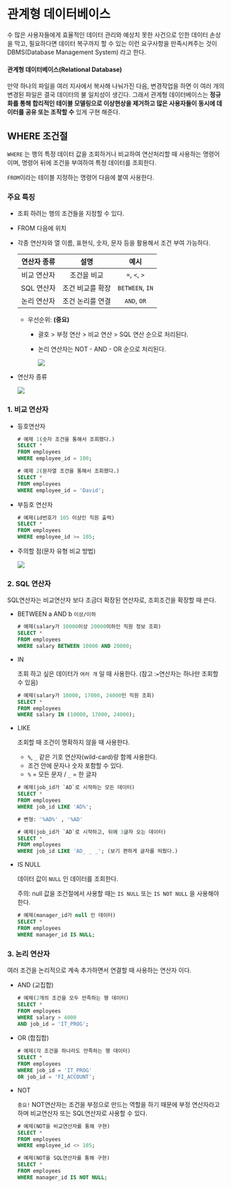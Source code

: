 # 관계형 데이터베이스

수 많은 사용자들에게 효율적인 데이터 관리와 예상치 못한 사건으로 인한 데이터 손상을 막고, 필요하다면 데이터 복구까지 할 수 있는 이런 요구사항을 만족시켜주는 것이 DBMS(Database Management System) 라고 한다.



#### 관계형 데이터베이스(Relational Database)

만약 하나의 파일을 여러 지사에서 복사해 나눠가진 다음, 변경작업을 하면 이 여러 개의 변경된 파일은 결국 데이터의 불 일치성이 생긴다. 그래서 관계형 데이터베이스는 **정규화를 통해 합리적인 테이블 모델링으로 이상현상을 제거하고 많은 사용자들이 동시에 데이터를 공유 또는 조작할 수** 있게 구현 해준다.



## WHERE 조건절

`WHERE` 는 행의 특정 데이터 값을 조회하거나 비교하여 연산처리할 때 사용하는 명령어 이며,  명령어 뒤에 조건을 부여하여 특정 데이터를 조회한다.

`FROM`이라는 테이블 지정하는 명령어 다음에 붙여 사용한다.



### 주요 특징

- 조회 하려는 행의 조건들을 지정할 수 있다.

- FROM 다음에 위치

- 각종 연산자와 열 이름, 표현식, 숫자, 문자 등을 활용해서 조건 부여 가능하다.

  | 연산자 종류 |       설명       |      예시       |
  | :---------: | :--------------: | :-------------: |
  | 비교 연산자 |   조건을 비교    |  `=`, `<`, `>`  |
  | SQL 연산자  | 조건 비교를 확장 | `BETWEEN`, `IN` |
  | 논리 연산자 | 조건 논리를 연결 |   `AND`, `OR`   |

  - 우선순위: **(중요)**

    - 괄호 > 부정 연산 > 비교 연산 > SQL 연산 순으로 처리된다.

    - 논리 연산자는 NOT - AND - OR 순으로 처리된다.

      ![](http://www.dbguide.net/publishing/img/knowledge/SQL_173.jpg)

      

- 연산자 종류

  ![](http://www.dbguide.net/publishing/img/knowledge/SQL_172.jpg)



### 1. 비교 연산자

- 등호연산자

  ```sql
  # 예제 1(숫자 조건을 통해서 조회했다.)
  SELECT *
  FROM employees
  WHERE employee_id = 100;
  
  # 예제 2(문자열 조건을 통해서 조회했다.)
  SELECT *
  FROM employees
  WHERE employee_id = 'David';
  ```

- 부등호 연산자

  ```sql
  # 예제(id번호가 105 이상인 직원 출력)
  SELECT *
  FROM employees
  WHERE employee_id >= 105;
  ```

- 주의할 점(문자 유형 비교 방법)

  ![](http://www.dbguide.net/publishing/img/knowledge/SQL_175.jpg)

### 2. SQL 연산자

SQL연산자는 비교연산자 보다 조금더 확장된 연산자로, 조회조건을 확장할 때 쓴다.

- BETWEEN a AND b `이상/이하`

  ```sql
  # 예제(salary가 10000이상 20000이하인 직원 정보 조회)
  SELECT *
  FROM employees
  WHERE salary BETWEEN 10000 AND 20000;
  ```

- IN

  조회 하고 싶은 데이터가 `여러 개` 일 때 사용한다. (참고 :`=`연산자는 하나만 조회할 수 있음)

  ```sql
  # 예제(salary가 10000, 17000, 24000인 직원 조회)
  SELECT *
  FROM employees
  WHERE salary IN (10000, 17000, 24000);
  ```

- LIKE

  조회할 때 조건이 명확하지 않을 때 사용한다.

  - `%`, `_` 같은 기호 연산자(wild-card)랑 함께 사용한다.
  - 조건 안에 문자나 숫자 포함할 수 있다.
  - `%` = 모든 문자 / `_` = 한 글자

  ```sql
  # 예제(job_id가 `AD`로 시작하는 모든 데이터)
  SELECT *
  FROM employees
  WHERE job_id LIKE 'AD%';
  
  # 변형: '%AD%' , '%AD' 
  ```

  ```SQL
  # 예제(job_id가 `AD`로 시작하고, 뒤에 3글자 오는 데이터)
  SELECT *
  FROM employees
  WHERE job_id LIKE 'AD_ _ _'; (보기 편하게 글자를 띄웠다.)
  ```

- IS NULL

  데이터 값이 `NULL` 인 데이터를 조회한다.

  주의: null 값을 조건절에서 사용할 때는 `IS NULL` 또는 `IS NOT NULL` 을 사용해야 한다.
  
  ```sql
  # 예제(manager_id가 null 인 데이터)
  SELECT *
  FROM employees
  WHERE manager_id IS NULL;
  ```



### 3. 논리 연산자

여러 조건을 논리적으로 계속 추가하면서 연결할 때 사용하는 연산자 이다.

- AND (교집합)

  ```sql
  # 예제(2개의 조건을 모두 만족하는 행 데이터)
  SELECT *
  FROM employees
  WHERE salary > 4000
  AND job_id = 'IT_PROG';
  ```

- OR (합집합)

  ```sql
  # 예제(각 조건을 하나라도 만족하는 행 데이터)
  SELECT *
  FROM employees
  WHERE job_id = 'IT_PROG'
  OR job_id = 'FI_ACCOUNT';
  ```

- NOT

  `중요!` NOT연산자는 조건을 부정으로 만드는 역할을 하기 때문에 부정 연산자라고 하며 비교연산자 또는 SQL연산자로 사용할 수 있다.

  ```sql
  # 예제(NOT을 비교연산자를 통해 구현)
  SELECT *
  FROM employees
  WHERE employee_id <> 105;
  
  # 예제(NOT을 SQL연산자를 통해 구현)
  SELECT *
  FROM employees
  WHERE manager_id IS NOT NULL;
  ```

  